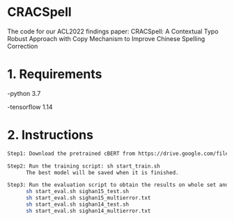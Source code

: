 # CRACSpell
The code for our ACL2022 findings paper: CRACSpell: A Contextual Typo Robust Approach with Copy Mechanism to Improve Chinese Spelling Correction

# 1. Requirements
   -python 3.7
   
   -tensorflow 1.14

# 2. Instructions
 ```bash
Step1: Download the pretrained cBERT from https://drive.google.com/file/d/1cqSTpn7r9pnDcvMoM3BbX1X67JsPdZ8_/view?usp=sharing (our previous work), and save it in ./datas/init_bert/cbert

Step2: Run the training script: sh start_train.sh
       The best model will be saved when it is finished.

Step3: Run the evaluation script to obtain the results on whole set and multi-typo set, respectively:
       sh start_eval.sh sighan15_test.sh
       sh start_eval.sh sighan15_multierror.txt
       sh start_eval.sh sighan14_test.sh
       sh start_eval.sh sighan14_multierror.txt
```
